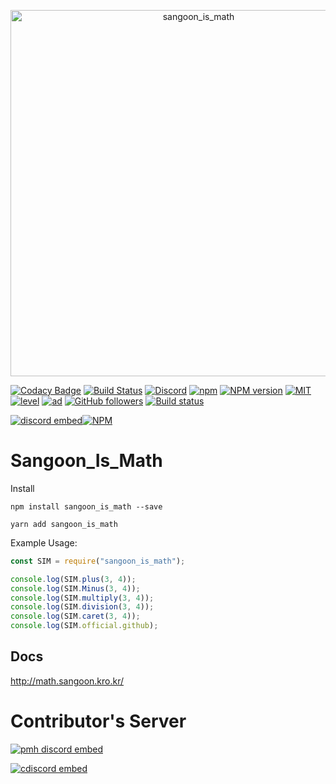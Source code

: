 <div align="center">
  <p>
    <a href="https://discord.gg/KNBGZU2"><img src="https://cdn.discordapp.com/attachments/577091292190867456/578239383807983618/unknown.png" width="586" alt="sangoon_is_math"/></a>
  </p>
</div>

[![Codacy Badge](https://api.codacy.com/project/badge/Grade/03b60ade48244dc0adff8632db48ffac)](https://app.codacy.com/app/ttakkku/Sangoon_Is_Math?utm_source=github.com&utm_medium=referral&utm_content=ttakkku/Sangoon_Is_Math&utm_campaign=Badge_Grade_Dashboard)
[![Build Status](https://travis-ci.com/ttakkku/Sangoon_Is_Math.svg?branch=master)](https://travis-ci.com/ttakkku/Sangoon_Is_Math)
[![Discord](https://discordapp.com/api/guilds/558296123794653206/embed.png)](https://discord.gg/KNBGZU2)
[![npm](https://img.shields.io/npm/v/npm.svg)](https://www.npmjs.com/package/sangoon_is_math)
[![NPM version](https://badge.fury.io/js/sangoon_is_math.svg)](https://www.npmjs.com/package/sangoon_is_math)
[![MIT](https://img.shields.io/dub/l/vibe-d.svg)](https://github.com/ttakkku/Sangoon_Is_Math/blob/master/LICENSE)
[![level](https://img.shields.io/github/package-json/v/ttakkku/Sangoon_Is_Math.svg)](https://www.npmjs.com/package/sangoon_is_math)
[![ad](https://img.shields.io/npm/dt/sangoon_is_math.svg)](https://www.npmjs.com/package/sangoon_is_math)
[![GitHub followers](https://img.shields.io/github/followers/ttakkku.svg?label=Flollow&style=social)](https://github.com/ttakkku)
[![Build status](https://ci.appveyor.com/api/projects/status/n3x6fqty42c5bp50?svg=true)](https://ci.appveyor.com/project/ttakkku/sangoon-is-math)

[![discord embed](https://discordapp.com/api/guilds/558296123794653206/embed.png?style=banner2)](https://discord.gg/KNBGZU2)[![NPM](https://nodei.co/npm/sangoon_is_math.png?downloads=true&downloadRank=true&stars=true)](https://nodei.co/npm/sangoon_is_math/)

# Sangoon_Is_Math

Install
```
npm install sangoon_is_math --save
```
```
yarn add sangoon_is_math
```

Example Usage:
```js
const SIM = require("sangoon_is_math");

console.log(SIM.plus(3, 4));
console.log(SIM.Minus(3, 4));
console.log(SIM.multiply(3, 4));
console.log(SIM.division(3, 4));
console.log(SIM.caret(3, 4));
console.log(SIM.official.github);
```
## Docs

http://math.sangoon.kro.kr/

# Contributor's Server

[![pmh discord embed](https://discordapp.com/api/guilds/541782241131495434/embed.png?style=banner2)](https://discord.gg/yhuURsY)

[![cdiscord embed](https://discordapp.com/api/guilds/547738804929167360/embed.png?style=banner2)](https://discord.gg/7zcEKEJ)
